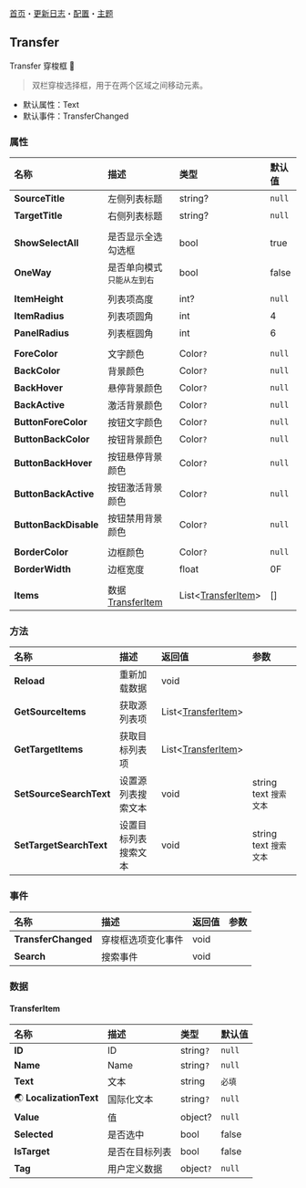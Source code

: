 [首页](../Home.md)・[更新日志](../UpdateLog.md)・[配置](../Config.md)・[主题](../Theme.md)

## Transfer

Transfer 穿梭框 👚

> 双栏穿梭选择框，用于在两个区域之间移动元素。

- 默认属性：Text
- 默认事件：TransferChanged

### 属性

名称 | 描述 | 类型 | 默认值 |
:--|:--|:--|:--|
**SourceTitle** | 左侧列表标题 | string? | `null` |
**TargetTitle** | 右侧列表标题 | string? | `null` |
||||
**ShowSelectAll** | 是否显示全选勾选框 | bool | true |
**OneWay** | 是否单向模式 `只能从左到右` | bool | false |
||||
**ItemHeight** | 列表项高度 | int? | `null` |
**ItemRadius** | 列表项圆角 | int | 4 |
**PanelRadius** | 列表框圆角 | int | 6 |
||||
**ForeColor** | 文字颜色 | Color`?` | `null` |
**BackColor** | 背景颜色 | Color`?` | `null` |
**BackHover** | 悬停背景颜色 | Color`?` | `null` |
**BackActive** | 激活背景颜色 | Color`?` | `null` |
**ButtonForeColor** | 按钮文字颜色 | Color`?` | `null` |
**ButtonBackColor** | 按钮背景颜色 | Color`?` | `null` |
**ButtonBackHover** | 按钮悬停背景颜色 | Color`?` | `null` |
**ButtonBackActive** | 按钮激活背景颜色 | Color`?` | `null` |
**ButtonBackDisable** | 按钮禁用背景颜色 | Color`?` | `null` |
||||
**BorderColor** | 边框颜色 | Color`?` | `null` |
**BorderWidth** | 边框宽度 | float | 0F |
||||
**Items** | 数据 [TransferItem](#transferitem) | List<[TransferItem](#transferitem)> | [] |

### 方法

名称 | 描述 | 返回值 | 参数 |
:--|:--|:--|:--|
**Reload** | 重新加载数据 | void |  |
**GetSourceItems** | 获取源列表项 | List<[TransferItem](#transferitem)> |  |
**GetTargetItems** | 获取目标列表项 | List<[TransferItem](#transferitem)> |  |
**SetSourceSearchText** | 设置源列表搜索文本 | void | string text `搜索文本` |
**SetTargetSearchText** | 设置目标列表搜索文本 | void | string text `搜索文本` |

### 事件

名称 | 描述 | 返回值 | 参数 |
:--|:--|:--|:--|
**TransferChanged** | 穿梭框选项变化事件 | void |  |
**Search** | 搜索事件 | void |  |

### 数据

#### TransferItem

名称 | 描述 | 类型 | 默认值 |
:--|:--|:--|:--|
**ID** | ID | string`?` | `null` |
**Name** | Name | string`?` | `null` |
**Text** | 文本 | string | `必填` |
🌏 **LocalizationText** | 国际化文本 | string`?` | `null` |
**Value** | 值 | object? | `null` |
**Selected** | 是否选中 | bool | false |
**IsTarget** | 是否在目标列表 | bool | false |
**Tag** | 用户定义数据 | object`?` | `null` |